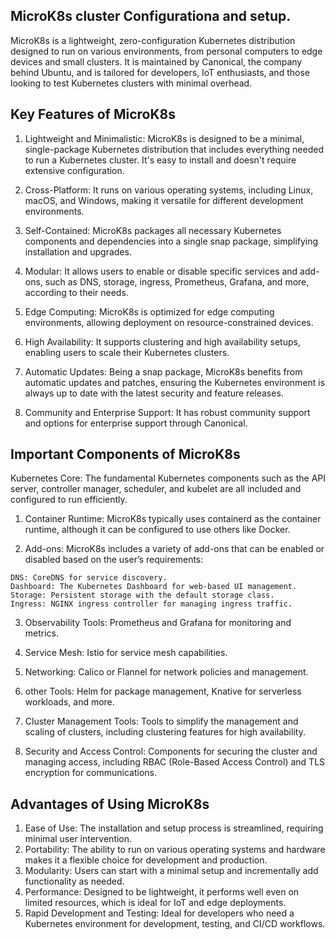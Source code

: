 ## MicroK8s cluster Configurationa and setup.

MicroK8s is a lightweight, zero-configuration Kubernetes distribution designed to run on various environments, from personal computers to edge devices and small clusters. It is maintained by Canonical, the company behind Ubuntu, and is tailored for developers, IoT enthusiasts, and those looking to test Kubernetes clusters with minimal overhead.

## Key Features of MicroK8s

1. Lightweight and Minimalistic: MicroK8s is designed to be a minimal, single-package Kubernetes distribution that includes everything needed to run a Kubernetes cluster. It's easy to install and doesn't require extensive configuration.

2. Cross-Platform: It runs on various operating systems, including Linux, macOS, and Windows, making it versatile for different development environments.

3. Self-Contained: MicroK8s packages all necessary Kubernetes components and dependencies into a single snap package, simplifying installation and upgrades.

4. Modular: It allows users to enable or disable specific services and add-ons, such as DNS, storage, ingress, Prometheus, Grafana, and more, according to their needs.

5. Edge Computing: MicroK8s is optimized for edge computing environments, allowing deployment on resource-constrained devices.

6. High Availability: It supports clustering and high availability setups, enabling users to scale their Kubernetes clusters.

7. Automatic Updates: Being a snap package, MicroK8s benefits from automatic updates and patches, ensuring the Kubernetes environment is always up to date with the latest security and feature releases.

8. Community and Enterprise Support: It has robust community support and options for enterprise support through Canonical.

## Important Components of MicroK8s

Kubernetes Core: The fundamental Kubernetes components such as the API server, controller manager, scheduler, and kubelet are all included and configured to run efficiently.

1. Container Runtime: MicroK8s typically uses containerd as the container runtime, although it can be configured to use others like Docker.

2. Add-ons: MicroK8s includes a variety of add-ons that can be enabled or disabled based on the user’s requirements:

```
DNS: CoreDNS for service discovery.
Dashboard: The Kubernetes Dashboard for web-based UI management.
Storage: Persistent storage with the default storage class.
Ingress: NGINX ingress controller for managing ingress traffic.
```
3. Observability Tools: Prometheus and Grafana for monitoring and metrics.
4. Service Mesh: Istio for service mesh capabilities.
5. Networking: Calico or Flannel for network policies and management.
6. other Tools: Helm for package management, Knative for serverless workloads, and more.

7. Cluster Management Tools: Tools to simplify the management and scaling of clusters, including clustering features for high availability.

8. Security and Access Control: Components for securing the cluster and managing access, including RBAC (Role-Based Access Control) and TLS encryption for communications.

## Advantages of Using MicroK8s
1. Ease of Use: The installation and setup process is streamlined, requiring minimal user intervention.
2. Portability: The ability to run on various operating systems and hardware makes it a flexible choice for development and production.
3. Modularity: Users can start with a minimal setup and incrementally add functionality as needed.
4. Performance: Designed to be lightweight, it performs well even on limited resources, which is ideal for IoT and edge deployments.
5. Rapid Development and Testing: Ideal for developers who need a Kubernetes environment for development, testing, and CI/CD workflows.